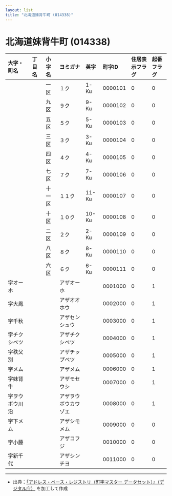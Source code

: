 ```yaml
---
layout: list
title: "北海道妹背牛町 (014338)"
---
```


# 北海道妹背牛町 (014338)

| 大字・町名 | 丁目名 | 小字名 | ヨミガナ | 英字 | 町字ID | 住居表示フラグ | 起番フラグ |
|:---|:---|:---|:---|:---|:---|:---|:---|
|  |  | 一区 | １ク | 1-Ku | 0000101 | 0 | 0 |
|  |  | 九区 | ９ク | 9-Ku | 0000102 | 0 | 0 |
|  |  | 五区 | ５ク | 5-Ku | 0000103 | 0 | 0 |
|  |  | 三区 | ３ク | 3-Ku | 0000104 | 0 | 0 |
|  |  | 四区 | ４ク | 4-Ku | 0000105 | 0 | 0 |
|  |  | 七区 | ７ク | 7-Ku | 0000106 | 0 | 0 |
|  |  | 十一区 | １１ク | 11-Ku | 0000107 | 0 | 0 |
|  |  | 十区 | １０ク | 10-Ku | 0000108 | 0 | 0 |
|  |  | 二区 | ２ク | 2-Ku | 0000109 | 0 | 0 |
|  |  | 八区 | ８ク | 8-Ku | 0000110 | 0 | 0 |
|  |  | 六区 | ６ク | 6-Ku | 0000111 | 0 | 0 |
| 字オーホ |  |  | アザオーホ |  | 0001000 | 0 | 1 |
| 字大鳳 |  |  | アザオオホウ |  | 0002000 | 0 | 1 |
| 字千秋 |  |  | アザセンシュウ |  | 0003000 | 0 | 1 |
| 字チクシベツ |  |  | アザチクシベツ |  | 0004000 | 0 | 1 |
| 字秩父別 |  |  | アザチップベツ |  | 0005000 | 0 | 1 |
| 字メム |  |  | アザメム |  | 0006000 | 0 | 1 |
| 字妹背牛 |  |  | アザモセウシ |  | 0007000 | 0 | 1 |
| 字ヲウボウ川沿 |  |  | アザヲウボウカワゾエ |  | 0008000 | 0 | 1 |
| 字下メム |  |  | アザシモメム |  | 0009000 | 0 | 0 |
| 字小藤 |  |  | アザコフジ |  | 0010000 | 0 | 0 |
| 字新千代 |  |  | アザシンチヨ |  | 0011000 | 0 | 0 |

---

- 出典：[「アドレス・ベース・レジストリ（町字マスター データセット）』（デジタル庁）](https://www.digital.go.jp/policies/base_registry_address/) を加工して作成